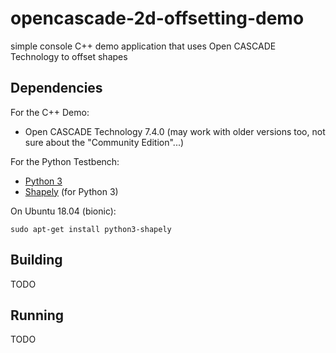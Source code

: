 # opencascade-2d-offsetting-demo
simple console C++ demo application that uses Open CASCADE Technology to offset shapes

## Dependencies

For the C++ Demo:

* Open CASCADE Technology 7.4.0 (may work with older versions too, not sure about the "Community Edition"...)

For the Python Testbench:

* [Python 3](https://www.python.org/)
* [Shapely](https://pypi.org/project/Shapely/) (for Python 3)

On Ubuntu 18.04 (bionic):

```
sudo apt-get install python3-shapely
```

## Building

TODO

## Running

TODO
